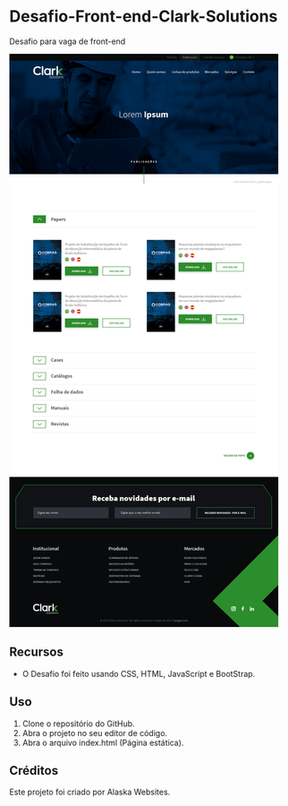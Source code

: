 # Desafio-Front-end-Clark-Solutions

Desafio para vaga de front-end

<img src="./img/desig.png" alt="Jogo mata mosca">

## Recursos

* O Desafio foi feito usando CSS, HTML, JavaScript e BootStrap.

## Uso

1. Clone o repositório do GitHub.
2. Abra o projeto no seu editor de código.
3. Abra o arquivo index.html (Página estática).

## Créditos

Este projeto foi criado por Alaska Websites.
